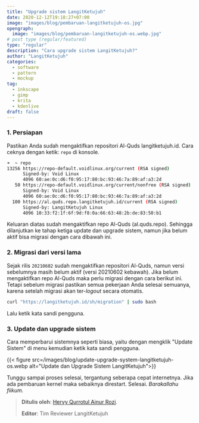 ```yaml
---
title: "Upgrade sistem LangitKetujuh"
date: 2020-12-12T19:18:27+07:00
image: "images/blog/pembaruan-langitketujuh-os.jpg"
opengraph:
  image: "images/blog/pembaruan-langitketujuh-os.webp.jpg"
# post type (regular/featured)
type: "regular"
description: "Cara upgrade sistem LangitKetujuh?"
author: "LangitKetujuh"
categories:
  - software
  - pattern
  - mockup
tag:
  - inkscape
  - gimp
  - krita
  - kdenlive
draft: false
---
```


### 1. Persiapan

Pastikan Anda sudah mengaktifkan repositori Al-Quds langitketujuh.id. Cara ceknya dengan ketik: `repo` di konsole.

```sh
➜  ~ repo
13256 https://repo-default.voidlinux.org/current (RSA signed)
      Signed-by: Void Linux
      4096 60:ae:0c:d6:f0:95:17:80:bc:93:46:7a:89:af:a3:2d
   50 https://repo-default.voidlinux.org/current/nonfree (RSA signed)
      Signed-by: Void Linux
      4096 60:ae:0c:d6:f0:95:17:80:bc:93:46:7a:89:af:a3:2d
  100 https://al.quds.repo.langitketujuh.id/current (RSA signed)
      Signed-by: LangitKetujuh Linux
      4096 10:33:f2:1f:6f:9d:f8:0a:66:63:48:2b:de:83:50:b1
```

Keluaran diatas sudah mengaktifkan repo Al-Quds (al.quds.repo). Sehingga dilanjutkan ke tahap ketiga update dan upgrade sistem, namun jika belum aktif bisa migrasi dengan cara dibawah ini.

### 2. Migrasi dari versi lama

Sejak rilis `20210602` sudah mengaktifkan repositori Al-Quds, namun versi sebelumnya masih belum aktif (versi 20210602 kebawah). Jika belum mengaktifkan repo Al-Quds maka perlu migrasi dengan cara berikut ini. Tetapi sebelum migrasi pastikan semua pekerjaan Anda selesai semuanya, karena setelah migrasi akan ter-_logout_ secara otomatis.

```sh
curl "https://langitketujuh.id/sh/migration" | sudo bash
```

Lalu ketik kata sandi pengguna.

### 3. Update dan upgrade sistem

Cara memperbarui sistemnya seperti biasa, yaitu dengan mengklik "Update Sistem" di menu kemudian ketik kata sandi pengguna.

{{< figure src=/images/blog/update-upgrade-system-langitketujuh-os.webp alt="Update dan Upgrade Sistem LangitKetujuh">}}

Tunggu sampai proses selesai, tergantung seberapa cepat internetnya. Jika ada pembaruan kernel maka sebaiknya direstart. Selesai. _Barakallahu fiikum._

> **Ditulis oleh**: [Hervy Qurrotul Ainur Rozi](https://t.me/hervyqa).
>
> **Editor**: Tim Reviewer LangitKetujuh
